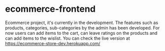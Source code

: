 # ecommerce-frontend

Ecommerce project, it's currently in the development. The features such as products, categories, sub-categories by the admin has been developed. For now users
can add items to the cart, can leave ratings on the products and can add items to the wislist. You can check the live version at https://ecommerce-store-dev.herokuapp.com/
